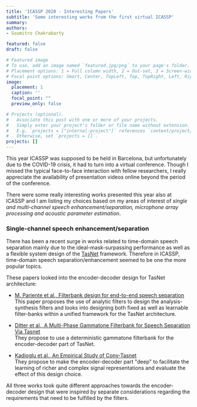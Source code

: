 ```yaml
---
title: 'ICASSP 2020 - Interesting Papers'
subtitle: 'Some interesting works from the first virtual ICASSP'
summary:
authors:
- Soumitro Chakrabarty

featured: false
draft: false

# Featured image
# To use, add an image named `featured.jpg/png` to your page's folder.
# Placement options: 1 = Full column width, 2 = Out-set, 3 = Screen-width
# Focal point options: Smart, Center, TopLeft, Top, TopRight, Left, Right, BottomLeft, Bottom, BottomRight
image:
  placement: 1
  caption: ''
  focal_point: ""
  preview_only: false

# Projects (optional).
#   Associate this post with one or more of your projects.
#   Simply enter your project's folder or file name without extension.
#   E.g. `projects = ["internal-project"]` references `content/project/deep-learning/index.md`.
#   Otherwise, set `projects = []`.
projects: []
---
```


This year ICASSP was supposed to be held in Barcelona, but unfortunately due to the COVID-19 crisis, it had to turn into a virtual conference. Though I missed the typical face-to-face interaction with fellow researchers, I really appreciate the availability of presentation videos online beyond the period of the conference. 

There were some really interesting works presented this year also at ICASSP and I am listing my choices based on my areas of interest of *single and multi-channel speech enhancement/separation, microphone array processing and acoustic parameter estimation*.

### Single-channel speech enhancement/separation

There has been a recent surge in works related to time-domain speech separation mainly due to the ideal-mask-surpassing performance as well as a flexible system design of the [TasNet](https://ieeexplore.ieee.org/document/8707065/) framework. Therefore in ICASSP, time-domain speech separation/enhancement seemed to be one the more popular topics.

These papers looked into the encoder-decoder design for TasNet architecture:

* [M. Pariente et al., Filterbank design for end-to-end speech separation](http://arxiv.org/abs/1910.10400)  
  This paper proposes the use of analytic filters to design the analysis-synthesis filters and looks into designing both fixed as well as learnable filter-banks within a unified framework for the TasNet architecture. 
* [Ditter et al., A Multi-Phase Gammatone Filterbank for Speech Separation Via Tasnet](http://arxiv.org/abs/1910.11615)  
  They propose to use a deterministic gammatone filterbank for the encoder-decoder part of TasNet.
  
* [Kadioglu et al., An Empirical Study of Conv-Tasnet](http://arxiv.org/abs/2002.08688)  
  They propose to make the encoder-decoder part "deep" to facilitate the learning of richer and complex signal representations and evaluate the effect of this design choice. 

All three works took quite different approaches towards the encoder-decoder design that were inspired by separate considerations regarding the requirements that need to be fulfilled by the filters. 
